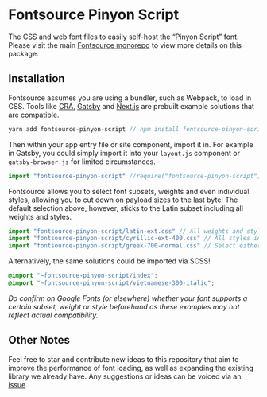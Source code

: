 # Fontsource Pinyon Script

The CSS and web font files to easily self-host the “Pinyon Script” font. Please visit the main [Fontsource monorepo](https://github.com/DecliningLotus/fontsource) to view more details on this package.

## Installation

Fontsource assumes you are using a bundler, such as Webpack, to load in CSS. Tools like [CRA](https://create-react-app.dev/), [Gatsby](https://www.gatsbyjs.org/) and [Next.js](https://nextjs.org/) are prebuilt example solutions that are compatible.

```javascript
yarn add fontsource-pinyon-script // npm install fontsource-pinyon-script
```

Then within your app entry file or site component, import it in. For example in Gatsby, you could simply import it into your `layout.js` component or `gatsby-browser.js` for limited circumstances.

```javascript
import "fontsource-pinyon-script" //require("fontsource-pinyon-script")
```

Fontsource allows you to select font subsets, weights and even individual styles, allowing you to cut down on payload sizes to the last byte! The default selection above, however, sticks to the Latin subset including all weights and styles.

```javascript
import "fontsource-pinyon-script/latin-ext.css" // All weights and styles included.
import "fontsource-pinyon-script/cyrillic-ext-400.css" // All styles included.
import "fontsource-pinyon-script/greek-700-normal.css" // Select either normal or italic.
```

Alternatively, the same solutions could be imported via SCSS!

```scss
@import "~fontsource-pinyon-script/index";
@import "~fontsource-pinyon-script/vietnamese-300-italic";
```

_Do confirm on Google Fonts (or elsewhere) whether your font supports a certain subset, weight or style beforehand as these examples may not reflect actual compatibility._

## Other Notes

Feel free to star and contribute new ideas to this repository that aim to improve the performance of font loading, as well as expanding the existing library we already have. Any suggestions or ideas can be voiced via an [issue](https://github.com/DecliningLotus/fontsource/issues).
